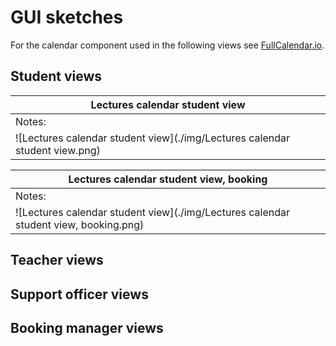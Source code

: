 # GUI sketches
For the calendar component used in the following views see [FullCalendar.io](fullcalendar.io).

## Student views
| Lectures calendar student view |
| --- |
| Notes: |
| ![Lectures calendar student view](./img/Lectures calendar student view.png) |

| Lectures calendar student view, booking |
| --- |
| Notes: |
| ![Lectures calendar student view](./img/Lectures calendar student view, booking.png) |

## Teacher views

## Support officer views

## Booking manager views

